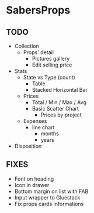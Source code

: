 # SabersProps

## TODO

- Collection
  - Props' detail
    - Pictures gallery
    - Edit selling price
- Stats
  - State vs Type (count)
    - Table
    - Stacked Horizontal Bar
  - Prices
    - Total / Min / Max / Avg
    - Basic Scatter Chart
      - Prices by project
  - Expenses
    - line chart
      - months
      - years
- Disposition

## FIXES

- Font on heading
- Icon in drawer
- Bottom margin on list with FAB
- Input wrapper to Gluestack
- Fix props cards informations
